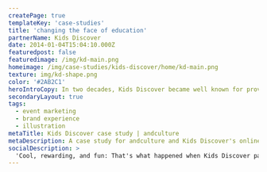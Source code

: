 ```yaml
---
createPage: true
templateKey: 'case-studies'
title: 'changing the face of education'
partnerName: Kids Discover
date: 2014-01-04T15:04:10.000Z
featuredpost: false
featuredimage: /img/kd-main.png
homeimage: /img/case-studies/kids-discover/home/kd-main.png
texture: img/kd-shape.png
color: '#2AB2C1'
heroIntroCopy: In two decades, Kids Discover became well known for providing high-quality non-fiction content for children in grades 3-8. With more than 200 magazine titles, each with 20 pages, Kids Discover was a treasure trove of iconic photographs, original illustrations, timelines and kid-friendly facts on hundreds of science and social studies topics. That’s an incredible trove to work with.
secondaryLayout: true
tags:
  - event marketing
  - brand experience
  - illustration
metaTitle: Kids Discover case study | andculture
metaDescription: A case study for andculture and Kids Discover's online learning platform
socialDescription: >
  'Cool, rewarding, and fun: That's what happened when Kids Discover partnered with andculture to transform the way students experience science and social studies magazines in the classroom. "Boring" isn't in our vocabulary.'
---
```

